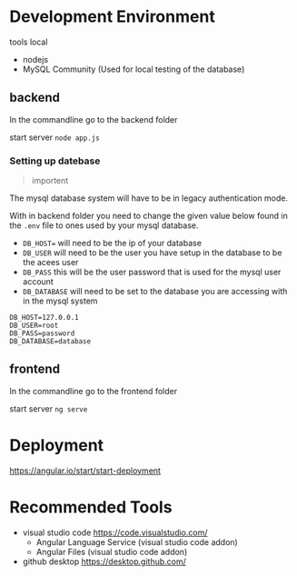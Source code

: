 # Development Environment

tools local

- nodejs
- MySQL Community (Used for local testing of the database)

## backend

In the commandline go to the backend folder 

start server ```node app.js```

### Setting up datebase

> importent

The mysql database system will have to be in legacy authentication mode.


With in backend folder you need to change the given value below found in the `.env` file to ones used by your mysql database. 

- `DB_HOST=` will need to be the ip of your database
- `DB_USER` will need to be the user you have setup in the database to be the acees user
- `DB_PASS` this will be the user password that is used for the mysql user account
- `DB_DATABASE` will need to be set to the database you are accessing with in the mysql system

```
DB_HOST=127.0.0.1
DB_USER=root
DB_PASS=password
DB_DATABASE=database
```

## frontend
In the commandline go to the frontend folder 

start server ```ng serve```

# Deployment

https://angular.io/start/start-deployment

# Recommended Tools
- visual studio code https://code.visualstudio.com/
    - Angular Language Service (visual studio code addon)
    - Angular Files (visual studio code addon)
- github desktop https://desktop.github.com/

